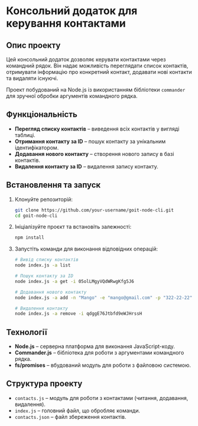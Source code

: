 # Консольний додаток для керування контактами

## Опис проекту

Цей консольний додаток дозволяє керувати контактами через командний рядок. Він надає можливість переглядати список контактів, отримувати інформацію про конкретний контакт, додавати нові контакти та видаляти існуючі.

Проект побудований на Node.js із використанням бібліотеки `commander` для зручної обробки аргументів командного рядка.

## Функціональність

- **Перегляд списку контактів** – виведення всіх контактів у вигляді таблиці.
- **Отримання контакту за ID** – пошук контакту за унікальним ідентифікатором.
- **Додавання нового контакту** – створення нового запису в базі контактів.
- **Видалення контакту за ID** – видалення запису контакту.

## Встановлення та запуск

1. Клонуйте репозиторій:
   ```sh
   git clone https://github.com/your-username/goit-node-cli.git
   cd goit-node-cli
   ```
2. Ініціалізуйте проєкт та встановіть залежності:
   ```sh
   npm install
   ```
3. Запустіть команди для виконання відповідних операцій:

   ```sh
   # Вивід списку контактів
   node index.js -a list

   # Пошук контакту за ID
   node index.js -a get -i 05olLMgyVQdWRwgKfg5J6

   # Додавання нового контакту
   node index.js -a add -n "Mango" -e "mango@gmail.com" -p "322-22-22"

   # Видалення контакту
   node index.js -a remove -i qdggE76Jtbfd9eWJHrssH
   ```

## Технології

- **Node.js** – серверна платформа для виконання JavaScript-коду.
- **Commander.js** – бібліотека для роботи з аргументами командного рядка.
- **fs/promises** – вбудований модуль для роботи з файловою системою.

## Структура проекту

- `contacts.js` – модуль для роботи з контактами (читання, додавання, видалення).
- `index.js` – головний файл, що обробляє команди.
- `contacts.json` – файл збереження контактів.
